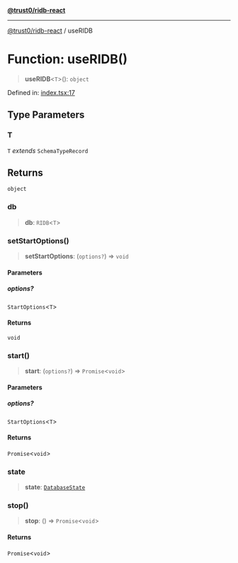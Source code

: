 [**@trust0/ridb-react**](../README.md)

***

[@trust0/ridb-react](../README.md) / useRIDB

# Function: useRIDB()

> **useRIDB**\<`T`\>(): `object`

Defined in: [index.tsx:17](https://github.com/trust0-project/RIDB/blob/132707f2a67423a7d9b542db2e8d36b2c6b917ad/packages/ridb-react/src/index.tsx#L17)

## Type Parameters

### T

`T` *extends* `SchemaTypeRecord`

## Returns

`object`

### db

> **db**: `RIDB`\<`T`\>

### setStartOptions()

> **setStartOptions**: (`options?`) => `void`

#### Parameters

##### options?

`StartOptions`\<`T`\>

#### Returns

`void`

### start()

> **start**: (`options?`) => `Promise`\<`void`\>

#### Parameters

##### options?

`StartOptions`\<`T`\>

#### Returns

`Promise`\<`void`\>

### state

> **state**: [`DatabaseState`](../type-aliases/DatabaseState.md)

### stop()

> **stop**: () => `Promise`\<`void`\>

#### Returns

`Promise`\<`void`\>
